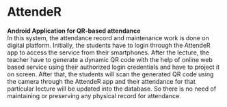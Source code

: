 # AttendeR
**Android Application for QR-based attendance** </br>
In this system, the attendance record and maintenance work is done on digital
platform. Initially, the students have to login through the AttendeR app to access the service
from their smartphones. After the lecture, the teacher have to generate a dynamic QR code
with the help of online web based service using their authorized login credentials and have to
project it on screen. After that, the students will scan the generated QR code using the camera
through the AttendeR app and their attendance for that particular lecture will be updated into
the database. So there is no need of maintaining or preserving any physical record for
attendance.
